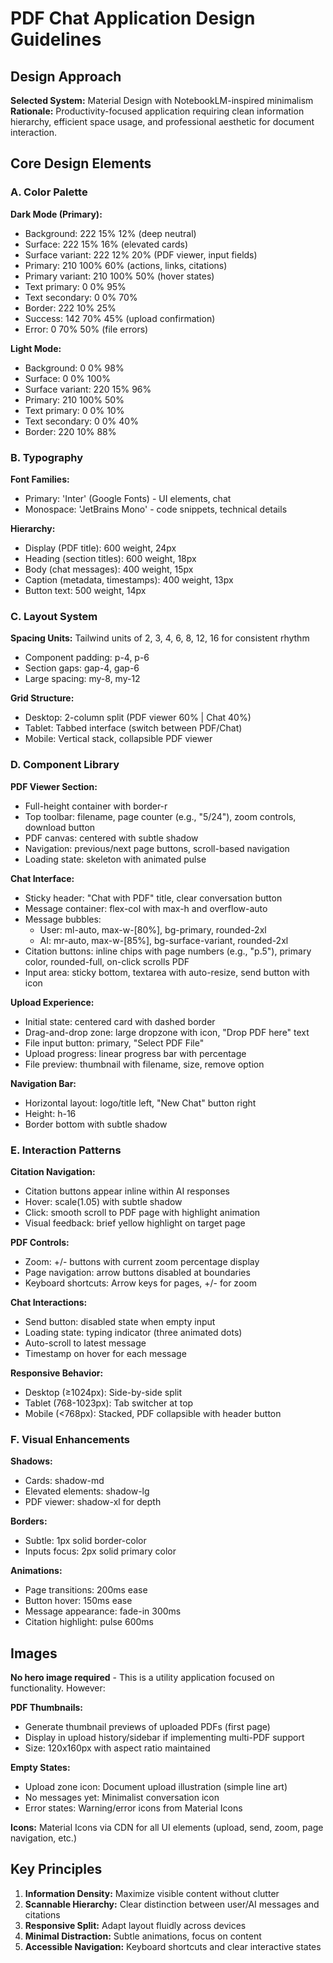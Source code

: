 # PDF Chat Application Design Guidelines

## Design Approach
**Selected System:** Material Design with NotebookLM-inspired minimalism
**Rationale:** Productivity-focused application requiring clean information hierarchy, efficient space usage, and professional aesthetic for document interaction.

## Core Design Elements

### A. Color Palette

**Dark Mode (Primary):**
- Background: 222 15% 12% (deep neutral)
- Surface: 222 15% 16% (elevated cards)
- Surface variant: 222 12% 20% (PDF viewer, input fields)
- Primary: 210 100% 60% (actions, links, citations)
- Primary variant: 210 100% 50% (hover states)
- Text primary: 0 0% 95%
- Text secondary: 0 0% 70%
- Border: 222 10% 25%
- Success: 142 70% 45% (upload confirmation)
- Error: 0 70% 50% (file errors)

**Light Mode:**
- Background: 0 0% 98%
- Surface: 0 0% 100%
- Surface variant: 220 15% 96%
- Primary: 210 100% 50%
- Text primary: 0 0% 10%
- Text secondary: 0 0% 40%
- Border: 220 10% 88%

### B. Typography
**Font Families:**
- Primary: 'Inter' (Google Fonts) - UI elements, chat
- Monospace: 'JetBrains Mono' - code snippets, technical details

**Hierarchy:**
- Display (PDF title): 600 weight, 24px
- Heading (section titles): 600 weight, 18px
- Body (chat messages): 400 weight, 15px
- Caption (metadata, timestamps): 400 weight, 13px
- Button text: 500 weight, 14px

### C. Layout System
**Spacing Units:** Tailwind units of 2, 3, 4, 6, 8, 12, 16 for consistent rhythm
- Component padding: p-4, p-6
- Section gaps: gap-4, gap-6
- Large spacing: my-8, my-12

**Grid Structure:**
- Desktop: 2-column split (PDF viewer 60% | Chat 40%)
- Tablet: Tabbed interface (switch between PDF/Chat)
- Mobile: Vertical stack, collapsible PDF viewer

### D. Component Library

**PDF Viewer Section:**
- Full-height container with border-r
- Top toolbar: filename, page counter (e.g., "5/24"), zoom controls, download button
- PDF canvas: centered with subtle shadow
- Navigation: previous/next page buttons, scroll-based navigation
- Loading state: skeleton with animated pulse

**Chat Interface:**
- Sticky header: "Chat with PDF" title, clear conversation button
- Message container: flex-col with max-h and overflow-auto
- Message bubbles:
  - User: ml-auto, max-w-[80%], bg-primary, rounded-2xl
  - AI: mr-auto, max-w-[85%], bg-surface-variant, rounded-2xl
- Citation buttons: inline chips with page numbers (e.g., "p.5"), primary color, rounded-full, on-click scrolls PDF
- Input area: sticky bottom, textarea with auto-resize, send button with icon

**Upload Experience:**
- Initial state: centered card with dashed border
- Drag-and-drop zone: large dropzone with icon, "Drop PDF here" text
- File input button: primary, "Select PDF File"
- Upload progress: linear progress bar with percentage
- File preview: thumbnail with filename, size, remove option

**Navigation Bar:**
- Horizontal layout: logo/title left, "New Chat" button right
- Height: h-16
- Border bottom with subtle shadow

### E. Interaction Patterns

**Citation Navigation:**
- Citation buttons appear inline within AI responses
- Hover: scale(1.05) with subtle shadow
- Click: smooth scroll to PDF page with highlight animation
- Visual feedback: brief yellow highlight on target page

**PDF Controls:**
- Zoom: +/- buttons with current zoom percentage display
- Page navigation: arrow buttons disabled at boundaries
- Keyboard shortcuts: Arrow keys for pages, +/- for zoom

**Chat Interactions:**
- Send button: disabled state when empty input
- Loading state: typing indicator (three animated dots)
- Auto-scroll to latest message
- Timestamp on hover for each message

**Responsive Behavior:**
- Desktop (≥1024px): Side-by-side split
- Tablet (768-1023px): Tab switcher at top
- Mobile (<768px): Stacked, PDF collapsible with header button

### F. Visual Enhancements

**Shadows:**
- Cards: shadow-md
- Elevated elements: shadow-lg
- PDF viewer: shadow-xl for depth

**Borders:**
- Subtle: 1px solid border-color
- Inputs focus: 2px solid primary color

**Animations:**
- Page transitions: 200ms ease
- Button hover: 150ms ease
- Message appearance: fade-in 300ms
- Citation highlight: pulse 600ms

## Images

**No hero image required** - This is a utility application focused on functionality. However:

**PDF Thumbnails:**
- Generate thumbnail previews of uploaded PDFs (first page)
- Display in upload history/sidebar if implementing multi-PDF support
- Size: 120x160px with aspect ratio maintained

**Empty States:**
- Upload zone icon: Document upload illustration (simple line art)
- No messages yet: Minimalist conversation icon
- Error states: Warning/error icons from Material Icons

**Icons:** Material Icons via CDN for all UI elements (upload, send, zoom, page navigation, etc.)

## Key Principles
1. **Information Density:** Maximize visible content without clutter
2. **Scannable Hierarchy:** Clear distinction between user/AI messages and citations
3. **Responsive Split:** Adapt layout fluidly across devices
4. **Minimal Distraction:** Subtle animations, focus on content
5. **Accessible Navigation:** Keyboard shortcuts and clear interactive states